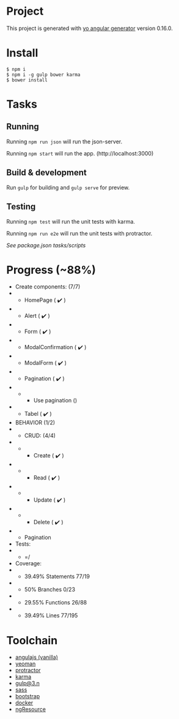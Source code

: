 # Project

This project is generated with [yo angular generator](https://github.com/yeoman/generator-angular)
version 0.16.0.

# Install

    $ npm i
    $ npm i -g gulp bower karma
    $ bower install

# Tasks

## Running

Running `npm run json` will run the json-server.

Running `npm start` will run the app. (http://localhost:3000)

## Build & development

Run `gulp` for building and `gulp serve` for preview.

## Testing

Running `npm test` will run the unit tests with karma.

Running `npm run e2e` will run the unit tests with protractor.

*See package.json tasks/scripts*

# Progress (~88%)

- Create components: (7/7)
- - HomePage ( :heavy_check_mark: )
- - Alert ( :heavy_check_mark: )
- - Form ( :heavy_check_mark: )
- - ModalConfirmation ( :heavy_check_mark: )
- - ModalForm ( :heavy_check_mark: )
- - Pagination ( :heavy_check_mark: )
- - - Use pagination ()
- - Tabel ( :heavy_check_mark: )
- BEHAVIOR (1/2)
- - CRUD: (4/4)
- - - Create ( :heavy_check_mark: )
- - - Read ( :heavy_check_mark: )
- - - Update ( :heavy_check_mark: )
- - - Delete ( :heavy_check_mark: )
- - Pagination
- Tests:
- - =/
- Coverage:
- - 39.49% Statements 77/19
- - 50% Branches 0/23
- - 29.55% Functions 26/88
- - 39.49% Lines 77/195 

# Toolchain

- [angulajs (vanilla)](https://angularjs.org/)
- [yeoman](https://yeoman.io/)
- [protractor](http://www.protractortest.org/#/)
- [karma](https://karma-runner.github.io/latest/index.html)
- [gulp@3.n](https://gulpjs.com/)
- [sass](https://sass-lang.com/)
- [bootstrap](https://getbootstrap.com/docs/3.3/)
- [docker](https://www.docker.com/)
- [ngResource](https://docs.angularjs.org/api/ngResource/service/$resource)